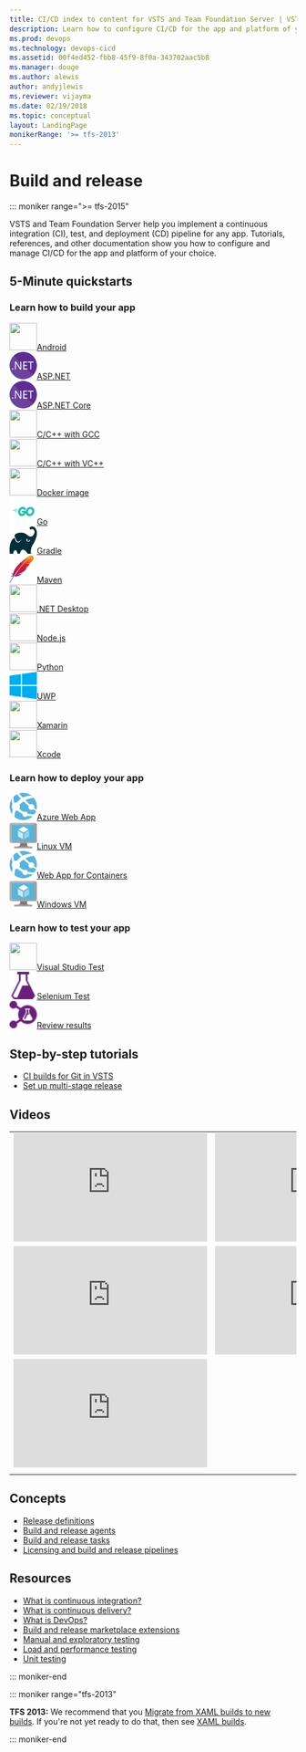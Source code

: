 ```yaml
---
title: CI/CD index to content for VSTS and Team Foundation Server | VSTS & TFS    
description: Learn how to configure CI/CD for the app and platform of your choice. Tutorials, references, and other documentation.  
ms.prod: devops
ms.technology: devops-cicd
ms.assetid: 00f4ed452-fbb8-45f9-8f0a-343702aac5b8  
ms.manager: douge
ms.author: alewis
author: andyjlewis
ms.reviewer: vijayma
ms.date: 02/19/2018
ms.topic: conceptual
layout: LandingPage
monikerRange: '>= tfs-2013'
---
```



# Build and release

::: moniker range=">= tfs-2015"

VSTS and Team Foundation Server help you implement a continuous integration (CI), test, and deployment (CD) pipeline for any app. Tutorials, references, and other documentation show you how to configure and manage CI/CD for the app and platform of your choice.

## 5-Minute quickstarts

### Learn how to build your app

<!-- Converting to icon48 format, this gets cleaner in YAML -->
<div class="ico48Case halfStack">
<div class="ico48Link"><a href="languages/android.md"><img width="48" height="48" alt="" src="https://docs.microsoft.com/en-us/media/logos/logo_android.svg"><span>Android</span></a></div>
<div class="ico48Link"><a href="apps/aspnet/build-aspnet-4.md"><img width="48" height="48" alt="" src="_img/index/logo_net.svg"><span>ASP.NET</span></a></div>
<div class="ico48Link"><a href="apps/aspnet/build-aspnet-core.md"><img width="48" height="48" alt="" src="_img/index/logo_net.svg"><span>ASP.NET Core</span></a></div>
<div class="ico48Link"><a href="apps/c-cpp/gcc.md"><img width="48" height="48" alt="" src="https://docs.microsoft.com/media/logos/logo_Cplusplus.svg"><span>C/C++ with GCC</span></a></div>
<div class="ico48Link"><a href="apps/windows/cpp.md"><img width="48" height="48" alt="" src="https://docs.microsoft.com/media/logos/logo_visual-studio.svg"><span>C/C++ with VC++</span></a></div>
<div class="ico48Link"><a href="apps/containers/build.md"><img width="48" height="48" alt="" src="https://docs.microsoft.com/media/logos/logo_docker.svg"><span>Docker image</span></a></div>
<div class="ico48Link"><a href="apps/go/go.md"><img width="48" height="48" alt="" src="_img/index/logo_go.svg"><span>Go</span></a></div>
<div class="ico48Link"><a href="apps/java/build-gradle.md"><img width="48" height="48" alt="" src="_img/index/logo_gradle.png"><span>Gradle</span></a></div>
<div class="ico48Link"><a href="apps/java/build-maven.md"><img width="48" height="48" alt="" src="_img/index/logo_maven.svg"><span>Maven</span></a></div>
<div class="ico48Link"><a href="apps/windows/dot-net.md"><img width="48" height="48" alt="" src="https://docs.microsoft.com/media/logos/logo_NET.svg"><span>.NET Desktop</span></a></div>
<div class="ico48Link"><a href="apps/nodejs/build-gulp.md"><img width="48" height="48" alt="" src="https://docs.microsoft.com/media/logos/logo_nodejs.svg"><span>Node.js</span></a></div>
<div class="ico48Link"><a href="languages/python.md"><img width="48" height="48" alt="" src="https://docs.microsoft.com/media/logos/logo_python.svg"><span>Python</span></a></div>
<div class="ico48Link"><a href="apps/windows/universal.md"><img width="48" height="48" alt="" src="_img/index/logo_uwp.svg"><span>UWP</span></a></div>
<div class="ico48Link"><a href="apps/mobile/xamarin.md"><img width="48" height="48" alt="" src="https://docs.microsoft.com/media/logos/logo_xamarin.svg"><span>Xamarin</span></a></div>
<div class="ico48Link"><a href="apps/mobile/xcode-ios.md"><img width="48" height="48" alt="" src="https://docs.microsoft.com/media/logos/logo_xcode.svg"><span>Xcode</span></a></div>
</div>

### Learn how to deploy your app

<!-- Converting to icon48 format, this gets cleaner in YAML -->
<div class="ico48Case halfStack">
<div class="ico48Link"><a href="apps/cd/azure/aspnet-core-to-azure-webapp.md"><img width="48" height="48" alt="" src="_img/index/app-service-web.png"><span>Azure Web App</span></a></div>
<div class="ico48Link"><a href="apps/cd/deploy-linuxvm-deploygroups.md"><img width="48" height="48" alt="" src="_img/index/virtualmachine.png"><span>Linux VM</span></a></div>
<div class="ico48Link"><a href="apps/cd/deploy-docker-webapp.md"><img width="48" height="48" alt="" src="_img/index/app-service-web.png"><span>Web App for Containers</span></a></div>
<div class="ico48Link"><a href="apps/cd/deploy-webdeploy-iis-deploygroups.md"><img width="48" height="48" alt="" src="_img/index/virtualmachine.png"><span>Windows VM</span></a></div>
</div>

### Learn how to test your app

<!-- Converting to icon48 format, this gets cleaner in YAML -->
<div class="ico48Case halfStack">
<div class="ico48Link"><a href="test/getting-started-with-continuous-testing.md"><img width="48" height="48" alt="" src="https://docs.microsoft.com/media/logos/logo_visual-studio.svg"><span>Visual Studio Test</span></a></div>
<div class="ico48Link"><a href="test/continuous-test-selenium.md"><img width="48" height="48" alt="" src="tasks/test/_img/visual-studio-test-icon.png"><span>Selenium Test</span></a></div>
<div class="ico48Link"><a href="test/review-continuous-test-results-after-build.md"><img width="48" height="48" alt="" src="tasks/test/_img/run-functional-tests-icon.png"><span>Review results</span></a></div>
</div>

## Step-by-step tutorials

* [CI builds for Git in VSTS](build/ci-build-git.md)
* [Set up multi-stage release](release/define-multistage-release-process.md)

## Videos

| | |
| --- | --- |
| <iframe src="https://channel9.msdn.com/Events/Connect/2017/T174/player" width="340" height="190" allowFullScreen frameBorder="0"></iframe> | <iframe src="https://channel9.msdn.com/Events/Connect/2017/T168/player" width="340" height="190" allowFullScreen frameBorder="0"></iframe> |
| <iframe src="https://channel9.msdn.com/Events/Connect/2017/T170/player" width="340" height="190" allowFullScreen frameBorder="0"></iframe> | <iframe src="https://channel9.msdn.com/Events/Connect/2017/T171/player" width="340" height="190" allowFullScreen frameBorder="0"></iframe> |
| <iframe src="https://channel9.msdn.com/Events/Visual-Studio/Visual-Studio-2017-Launch/190/player" width="340" height="190" allowFullScreen frameBorder="0"></iframe> |
| | |

## Concepts

- [Release definitions](release/index.md)
- [Build and release agents](agents/agents.md)
- [Build and release tasks](process/tasks.md)  
- [Licensing and build and release pipelines](licensing/concurrent-jobs-vsts.md)

## Resources

- [What is continuous integration?](/azure/devops/what-is-continuous-integration)  
- [What is continuous delivery?](/azure/devops/what-is-continuous-delivery)  
- [What is DevOps?](/azure/devops/what-is-devops)   
- [Build and release marketplace extensions](https://marketplace.visualstudio.com/search?target=VSTS&category=Build%20and%20release&sortBy=Downloads)
- [Manual and exploratory testing](../test/index.md)
- [Load and performance testing](../test/load-test/index.md)
- [Unit testing](https://docs.microsoft.com/en-gb/visualstudio/test/unit-test-your-code)

::: moniker-end

::: moniker range="tfs-2013"

**TFS 2013:** We recommend that you [Migrate from XAML builds to new builds](build/migrate-from-xaml-builds.md). If you're not yet ready to do that, then see [XAML builds](http://msdn.microsoft.com/library/ms181709%28v=vs.120%29.aspx).

::: moniker-end
